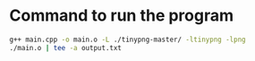 # Command to run the program

```bash
g++ main.cpp -o main.o -L ./tinypng-master/ -ltinypng -lpng
./main.o | tee -a output.txt
```
